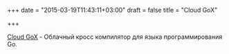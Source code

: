 +++
date = "2015-03-19T11:43:11+03:00"
draft = false
title = "Cloud GoX"

+++

<p><a href="https://github.com/jpillora/cloud-gox">Cloud GoX</a>&nbsp;- Облачный кросс компилятор для языка программирования Go.</p>

